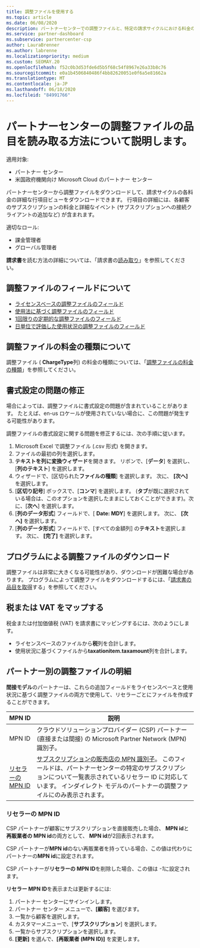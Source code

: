 ```yaml
---
title: 調整ファイルを使用する
ms.topic: article
ms.date: 06/08/2020
description: パートナーセンターでの調整ファイルと、特定の請求サイクルにおける料金の詳細な行項目ビューを解釈する方法について説明します。
ms.service: partner-dashboard
ms.subservice: partnercenter-csp
author: LauraBrenner
ms.author: labrenne
ms.localizationpriority: medium
ms.custom: SEOMAY.20
ms.openlocfilehash: f52c0b3d53fde6d5b5f68c54f8967e26a33b8c76
ms.sourcegitcommit: e0a1b4506840486f4bb82620051e0f6a5e81662a
ms.translationtype: MT
ms.contentlocale: ja-JP
ms.lasthandoff: 06/18/2020
ms.locfileid: "84991766"
---
```

# <a name="learn-how-to-read-the-line-items-in-your-partner-center-reconciliation-files"></a>パートナーセンターの調整ファイルの品目を読み取る方法について説明します。

適用対象:

- パートナー センター
- 米国政府機関向け Microsoft Cloud のパートナー センター

パートナーセンターから調整ファイルをダウンロードして、請求サイクルの各料金の詳細な行項目ビューをダウンロードできます。 行項目の詳細には、各顧客のサブスクリプションの料金と詳細なイベント (サブスクリプションへの接続クライアントの追加など) が含まれます。

適切なロール:

- 課金管理者
- グローバル管理者

**請求書**を読む方法の詳細については、「請求書の[読み取り](read-your-bill.md)」を参照してください。

## <a name="understand-reconciliation-file-fields"></a>調整ファイルのフィールドについて

- [ライセンスベースの調整ファイルのフィールド](license-based-recon-files.md)
- [使用法に基づく調整ファイルのフィールド](usage-based-recon-files.md)
- [1回限りの定期的な調整ファイルのフィールド](one-time-recurring-recon-files.md)
- [日単位で評価した使用状況の調整ファイルのフィールド](daily-rated-usage-recon-files.md)

## <a name="understand-charge-types-in-reconciliation-files"></a>調整ファイルの料金の種類について

調整ファイル ( **ChargeType**列) の料金の種類については、「[調整ファイルの料金の種類](recon-file-charge-types.md)」を参照してください。

## <a name="fix-formatting-issues"></a>書式設定の問題の修正

場合によっては、調整ファイルに書式設定の問題が含まれていることがあります。 たとえば、en-us ロケールが使用されていない場合に、この問題が発生する可能性があります。

調整ファイルの書式設定に関する問題を修正するには、次の手順に従います。

1. Microsoft Excel で調整ファイル (.csv 形式) を開きます。
2. ファイルの最初の列を選択します。
3. **テキストを列に変換ウィザード**を開きます。 リボンで、[**データ**] を選択し、[**列のテキスト**] を選択します。
4. ウィザードで、[区切られた**ファイルの種類**] を選択します。 次に、 **[次へ]** を選択します。
5. [**区切り記号**] ボックスで、[**コンマ**] を選択します。 (**タブ**が既に選択されている場合は、このオプションを選択したままにしておくことができます)。次に、[**次へ**] を選択します。
6. [**列のデータ形式**] フィールドで、[ **Date: MDY**] を選択します。 次に、 **[次へ]** を選択します。
7. [**列のデータ形式**] フィールドで、[すべての金額列] の**テキスト**を選択します。 次に、 **[完了]** を選択します。

## <a name="download-reconciliation-files-programmatically"></a>プログラムによる調整ファイルのダウンロード

調整ファイルは非常に大きくなる可能性があり、ダウンロードが困難な場合があります。 プログラムによって調整ファイルをダウンロードするには、「[請求書の品目を取得](https://docs.microsoft.com/partner-center/develop/get-invoiceline-items)する」を参照してください。

## <a name="map-taxes-or-vat"></a>税または VAT をマップする

税金または付加価値税 (VAT) を請求書にマッピングするには、次のようにします。

- ライセンスベースのファイルから**税**列を合計します。
- 使用状況に基づくファイルから**taxationitem.taxamount**列を合計します。

## <a name="itemize-reconciliation-files-by-partner"></a>パートナー別の調整ファイルの明細

**間接モデル**のパートナーは、これらの追加フィールドをライセンスベースと使用状況に基づく調整ファイルの両方で使用して、リセラーごとにファイルを作成することができます。

| MPN ID | 説明 |
| ------ | ----------- |
| MPN ID | クラウドソリューションプロバイダー (CSP) パートナー (直接または間接) の Microsoft Partner Network (MPN) 識別子。 |
| [リセラーの MPN ID](#reseller-mpn-id) | [サブスクリプションの販売店の MPN 識別子](#reseller-mpn-id)。 このフィールドは、パートナーセンターの特定のサブスクリプションについて一覧表示されているリセラー ID に対応しています。 インダイレクト モデルのパートナーの調整ファイルにのみ表示されます。 |

### <a name="reseller-mpn-id"></a>リセラーの MPN ID

CSP パートナーが顧客にサブスクリプションを直接販売した場合、 **MPN id**と**再販業者の MPN id**の両方として、 **MPN id**が2回表示されます。

CSP パートナーが**MPN id**のない再販業者を持っている場合、この値は代わりにパートナーの**MPN id**に設定されます。

CSP パートナーが**リセラーの MPN ID**を削除した場合、この値は *-1*に設定されます。

**リセラー MPN ID**を表示または更新するには:

1. パートナー センターにサインインします。
2. パートナー センター メニューで、**[顧客]** を選びます。
3. 一覧から顧客を選択します。
4. カスタマーメニューで、[**サブスクリプション**] を選択します。
5. 一覧からサブスクリプションを選択します。
6. **[更新]** を選んで、**[再販業者 (MPN ID)]** を変更します。
